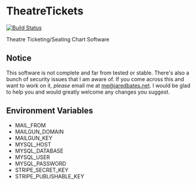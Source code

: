 # TheatreTickets
[![Build Status](https://travis-ci.org/computerwizjared/TheatreTickets.svg?branch=master)](https://travis-ci.org/computerwizjared/TheatreTickets)

Theatre Ticketing/Seating Chart Software

## Notice

This software is not complete and far from tested or stable. There's also a bunch of security issues that I am aware of. If you come across this and want to work on it, _please_ email me at [me@jaredbates.net](mailto:me@jaredbates.net). I would be glad to help you and would greatly welcome any changes you suggest.

## Environment Variables
- MAIL_FROM
- MAILGUN_DOMAIN
- MAILGUN_KEY
- MYSQL_HOST
- MYSQL_DATABASE
- MYSQL_USER
- MYSQL_PASSWORD
- STRIPE_SECRET_KEY
- STRIPE_PUBLISHABLE_KEY